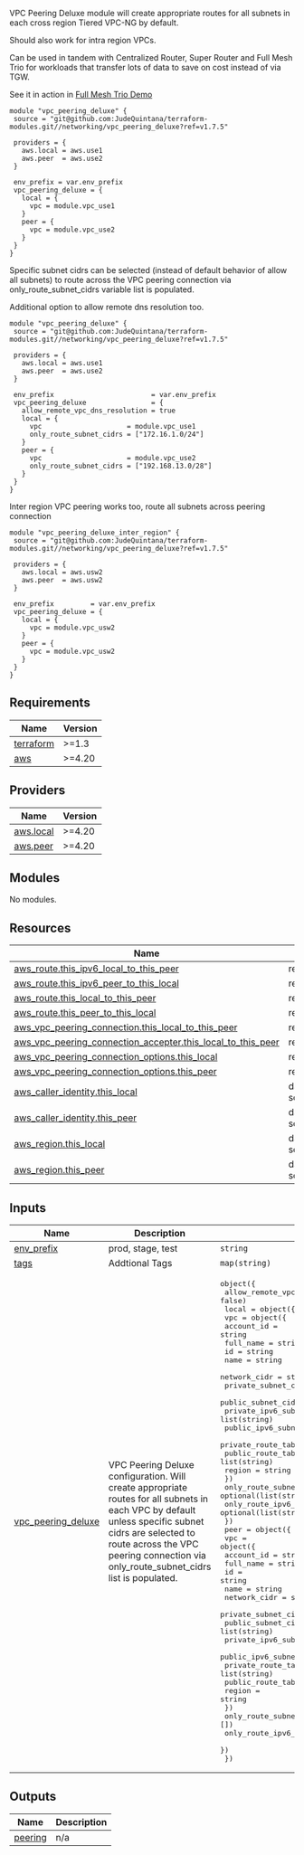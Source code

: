 VPC Peering Deluxe module will create appropriate routes for all subnets in each cross region Tiered VPC-NG by default.

Should also work for intra region VPCs.

Can be used in tandem with Centralized Router, Super Router and Full Mesh Trio for workloads that transfer lots of data to save on cost instead of via TGW.

See it in action in [Full Mesh Trio Demo](https://github.com/JudeQuintana/terraform-main/tree/main/full_mesh_trio_demo)

```
module "vpc_peering_deluxe" {
 source = "git@github.com:JudeQuintana/terraform-modules.git//networking/vpc_peering_deluxe?ref=v1.7.5"

 providers = {
   aws.local = aws.use1
   aws.peer  = aws.use2
 }

 env_prefix = var.env_prefix
 vpc_peering_deluxe = {
   local = {
     vpc = module.vpc_use1
   }
   peer = {
     vpc = module.vpc_use2
   }
 }
}
```

Specific subnet cidrs can be selected (instead of default behavior of allow all subnets) to route across the VPC peering connection via only\_route\_subnet\_cidrs variable list is populated.

Additional option to allow remote dns resolution too.
```
module "vpc_peering_deluxe" {
 source = "git@github.com:JudeQuintana/terraform-modules.git//networking/vpc_peering_deluxe?ref=v1.7.5"

 providers = {
   aws.local = aws.use1
   aws.peer  = aws.use2
 }

 env_prefix                        = var.env_prefix
 vpc_peering_deluxe                = {
   allow_remote_vpc_dns_resolution = true
   local = {
     vpc                     = module.vpc_use1
     only_route_subnet_cidrs = ["172.16.1.0/24"]
   }
   peer = {
     vpc                     = module.vpc_use2
     only_route_subnet_cidrs = ["192.168.13.0/28"]
   }
 }
}
```

Inter region VPC peering works too, route all subnets across peering connection
```
module "vpc_peering_deluxe_inter_region" {
 source = "git@github.com:JudeQuintana/terraform-modules.git//networking/vpc_peering_deluxe?ref=v1.7.5"

 providers = {
   aws.local = aws.usw2
   aws.peer  = aws.usw2
 }

 env_prefix         = var.env_prefix
 vpc_peering_deluxe = {
   local = {
     vpc = module.vpc_usw2
   }
   peer = {
     vpc = module.vpc_usw2
   }
 }
}
```

## Requirements

| Name | Version |
|------|---------|
| <a name="requirement_terraform"></a> [terraform](#requirement\_terraform) | >=1.3 |
| <a name="requirement_aws"></a> [aws](#requirement\_aws) | >=4.20 |

## Providers

| Name | Version |
|------|---------|
| <a name="provider_aws.local"></a> [aws.local](#provider\_aws.local) | >=4.20 |
| <a name="provider_aws.peer"></a> [aws.peer](#provider\_aws.peer) | >=4.20 |

## Modules

No modules.

## Resources

| Name | Type |
|------|------|
| [aws_route.this_ipv6_local_to_this_peer](https://registry.terraform.io/providers/hashicorp/aws/latest/docs/resources/route) | resource |
| [aws_route.this_ipv6_peer_to_this_local](https://registry.terraform.io/providers/hashicorp/aws/latest/docs/resources/route) | resource |
| [aws_route.this_local_to_this_peer](https://registry.terraform.io/providers/hashicorp/aws/latest/docs/resources/route) | resource |
| [aws_route.this_peer_to_this_local](https://registry.terraform.io/providers/hashicorp/aws/latest/docs/resources/route) | resource |
| [aws_vpc_peering_connection.this_local_to_this_peer](https://registry.terraform.io/providers/hashicorp/aws/latest/docs/resources/vpc_peering_connection) | resource |
| [aws_vpc_peering_connection_accepter.this_local_to_this_peer](https://registry.terraform.io/providers/hashicorp/aws/latest/docs/resources/vpc_peering_connection_accepter) | resource |
| [aws_vpc_peering_connection_options.this_local](https://registry.terraform.io/providers/hashicorp/aws/latest/docs/resources/vpc_peering_connection_options) | resource |
| [aws_vpc_peering_connection_options.this_peer](https://registry.terraform.io/providers/hashicorp/aws/latest/docs/resources/vpc_peering_connection_options) | resource |
| [aws_caller_identity.this_local](https://registry.terraform.io/providers/hashicorp/aws/latest/docs/data-sources/caller_identity) | data source |
| [aws_caller_identity.this_peer](https://registry.terraform.io/providers/hashicorp/aws/latest/docs/data-sources/caller_identity) | data source |
| [aws_region.this_local](https://registry.terraform.io/providers/hashicorp/aws/latest/docs/data-sources/region) | data source |
| [aws_region.this_peer](https://registry.terraform.io/providers/hashicorp/aws/latest/docs/data-sources/region) | data source |

## Inputs

| Name | Description | Type | Default | Required |
|------|-------------|------|---------|:--------:|
| <a name="input_env_prefix"></a> [env\_prefix](#input\_env\_prefix) | prod, stage, test | `string` | n/a | yes |
| <a name="input_tags"></a> [tags](#input\_tags) | Addtional Tags | `map(string)` | `{}` | no |
| <a name="input_vpc_peering_deluxe"></a> [vpc\_peering\_deluxe](#input\_vpc\_peering\_deluxe) | VPC Peering Deluxe configuration. Will create appropriate routes for all subnets in each VPC by default unless specific subnet cidrs are selected to route across the VPC peering connection via only\_route\_subnet\_cidrs list is populated. | <pre>object({<br>    allow_remote_vpc_dns_resolution = optional(bool, false)<br>    local = object({<br>      vpc = object({<br>        account_id                = string<br>        full_name                 = string<br>        id                        = string<br>        name                      = string<br>        network_cidr              = string<br>        private_subnet_cidrs      = list(string)<br>        public_subnet_cidrs       = list(string)<br>        private_ipv6_subnet_cidrs = list(string)<br>        public_ipv6_subnet_cidrs  = list(string)<br>        private_route_table_ids   = list(string)<br>        public_route_table_ids    = list(string)<br>        region                    = string<br>      })<br>      only_route_subnet_cidrs      = optional(list(string), [])<br>      only_route_ipv6_subnet_cidrs = optional(list(string), [])<br>    })<br>    peer = object({<br>      vpc = object({<br>        account_id                = string<br>        full_name                 = string<br>        id                        = string<br>        name                      = string<br>        network_cidr              = string<br>        private_subnet_cidrs      = list(string)<br>        public_subnet_cidrs       = list(string)<br>        private_ipv6_subnet_cidrs = list(string)<br>        public_ipv6_subnet_cidrs  = list(string)<br>        private_route_table_ids   = list(string)<br>        public_route_table_ids    = list(string)<br>        region                    = string<br>      })<br>      only_route_subnet_cidrs      = optional(list(string), [])<br>      only_route_ipv6_subnet_cidrs = optional(list(string), [])<br>    })<br>  })</pre> | n/a | yes |

## Outputs

| Name | Description |
|------|-------------|
| <a name="output_peering"></a> [peering](#output\_peering) | n/a |
